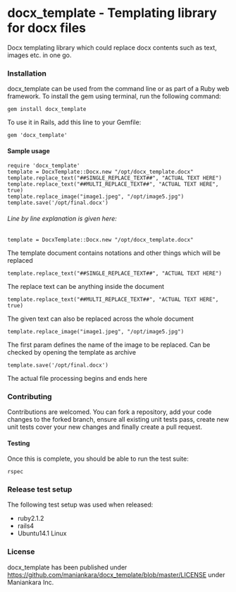docx_template - Templating library for docx files
=============

Docx templating library which could replace docx contents such as text, images etc. in one go.

### Installation
docx_template can be used from the command line or as part of a Ruby web framework. To install the gem using terminal, run the following command:
```
gem install docx_template
```
To use it in Rails, add this line to your Gemfile:
```
gem 'docx_template'
```

#### Sample usage
```
require 'docx_template'
template = DocxTemplate::Docx.new "/opt/docx_template.docx"
template.replace_text("##SINGLE_REPLACE_TEXT##", "ACTUAL TEXT HERE")
template.replace_text("##MULTI_REPLACE_TEXT##", "ACTUAL TEXT HERE", true)
template.replace_image("image1.jpeg", "/opt/image5.jpg")
template.save('/opt/final.docx')
```
###### Line by line explanation is given here:

```
template = DocxTemplate::Docx.new "/opt/docx_template.docx"
```
The template document contains notations and other things which will be replaced
```
template.replace_text("##SINGLE_REPLACE_TEXT##", "ACTUAL TEXT HERE")
```
The replace text can be anything inside the document
```
template.replace_text("##MULTI_REPLACE_TEXT##", "ACTUAL TEXT HERE", true)
```
The given text can also be replaced across the whole document
```
template.replace_image("image1.jpeg", "/opt/image5.jpg")
```
The first param defines the name of the image to be replaced. Can be checked by opening the template as archive
```
template.save('/opt/final.docx')
```
The actual file processing begins and ends here

### Contributing
Contributions are welcomed. You can fork a repository, add your code changes to the forked branch, ensure all existing unit tests pass, create new unit tests cover your new changes and finally create a pull request.

#### Testing
Once this is complete, you should be able to run the test suite:
```
rspec
```
### Release test setup
The following test setup was used when released:
* ruby2.1.2
* rails4
* Ubuntu14.1 Linux

### License
docx_template has been published under https://github.com/maniankara/docx_template/blob/master/LICENSE under Maniankara Inc.